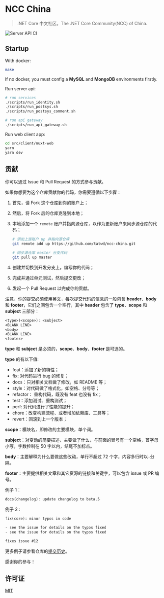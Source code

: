 # NCC China

> .NET Core 中文社区。The .NET Core Community(NCC) of China.

![Server API CI](https://github.com/tatwd/ncc-china/workflows/Server%20API%20CI/badge.svg)

## Startup

With docker:

```bash
make
```

If no docker, you must config a **MySQL** and **MongoDB** environments firstly.

Run server api:

```bash
# run services
./scripts/run_identity.sh
./scripts/run_postsys.sh
./scripts/run_postsys_comment.sh

# run api gateway
./scripts/run_api_gateway.sh
```
Run web client app:

```bash
cd src/client/nuxt-web
yarn
yarn dev
```

## 贡献

你可以通过 Issue 和 Pull Request 的方式参与贡献。

如果你想要为这个仓库贡献你的代码，你需要遵循以下步骤：

1. 首先，请 Fork 这个仓库到你的账户上；
2. 然后，将 Fork 后的仓库克隆到本地；
3. 本地添加一个 `remote` 账户并指向源仓库，以作为更新账户来同步源仓库的代码；

   ``` bash
   # 添加上游账户 up 并指向源仓库
   git remote add up https://github.com/tatwd/ncc-china.git

   # 同步源仓库 master 分支代码
   git pull up master
   ```

4. 创建并切换到开发分支上，编写你的代码；
5. 完成并通过单元测试，然后提交更改；
6. 发起一个 Pull Request 以完成你的贡献。

注意，你的提交必须使用英文，每次提交代码的信息的一般包含 **header**、**body** 和 **footer**，它们之间包含一个空行，其中 **header** 包含了 **type**、**scope** 和 **subject** 三部分：

```txt
<type>(<scope>): <subject>
<BLANK LINE>
<body>
<BLANK LINE>
<footer>
```

**type** 和 **subject** 是必须的，**scope**、**body**、**footer** 是可选的。

**type** 的有以下值:

- feat：添加了新的特性；
- fix: 对代码进行 bug 的修复；
- docs：只对相关文档做了修改，如 README 等；
- style：对代码做了格式化，如空格、分号等；
- refactor： 重构代码，既没有 feat 也没有 fix；
- test：添加测试、重构测试；
- perf: 对代码进行了性能的提升；
- chore：改变构建流程、或者增加依赖库、工具等；
- revert：回滚到上一个版本；

**scope**：模块名，即修改的主要模块，单个词。

**subject**：对变动的简要描述，主要做了什么，与前面的冒号有一个空格，首字母小写，字数控制在 50 字以内，结尾不加标点。

**body**：主要解释为什么要做这些改动，单行不超过 72 个字，内容多行时以`-`分隔。

**footer**：主要提供相关文章和其它资源的链接和关键字，可以包含 issue 或 PR 编号。

例子 1：

```txt
docs(changelog): update changelog to beta.5
```

例子 2：

```txt
fix(core): minor typos in code

- see the issue for details on the typos fixed
- see the issue for details on the typos fixed

fixes issue #12
```

更多例子请参看仓库的[提交历史](https://github.com/tatwd/ncc-china/commits/master)。

感谢你的参与！

## 许可证

[MIT](https://opensource.org/licenses/MIT)
